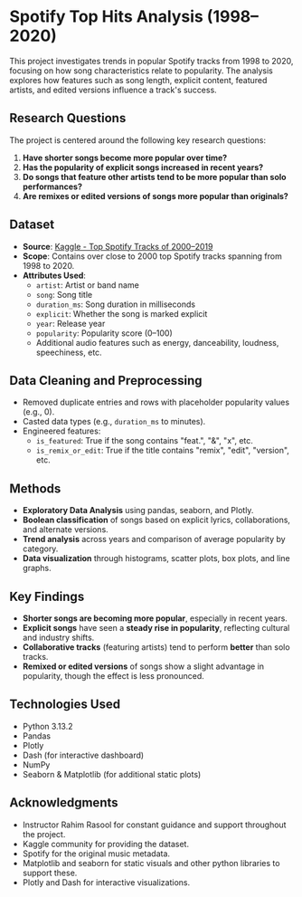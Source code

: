 # Spotify Top Hits Analysis (1998–2020)

This project investigates trends in popular Spotify tracks from 1998 to 2020, focusing on how song characteristics relate to popularity. The analysis explores how features such as song length, explicit content, featured artists, and edited versions influence a track's success.

## Research Questions

The project is centered around the following key research questions:

1. **Have shorter songs become more popular over time?**
2. **Has the popularity of explicit songs increased in recent years?**
3. **Do songs that feature other artists tend to be more popular than solo performances?**
4. **Are remixes or edited versions of songs more popular than originals?**

## Dataset

- **Source**: [Kaggle - Top Spotify Tracks of 2000–2019](https://www.kaggle.com/datasets)
- **Scope**: Contains over close to 2000 top Spotify tracks spanning from 1998 to 2020.
- **Attributes Used**:
  - `artist`: Artist or band name
  - `song`: Song title
  - `duration_ms`: Song duration in milliseconds
  - `explicit`: Whether the song is marked explicit
  - `year`: Release year
  - `popularity`: Popularity score (0–100)
  - Additional audio features such as energy, danceability, loudness, speechiness, etc.

## Data Cleaning and Preprocessing

- Removed duplicate entries and rows with placeholder popularity values (e.g., 0).
- Casted data types (e.g., `duration_ms` to minutes).
- Engineered features:
  - `is_featured`: True if the song contains "feat.", "&", "x", etc.
  - `is_remix_or_edit`: True if the title contains "remix", "edit", "version", etc.


## Methods

- **Exploratory Data Analysis** using pandas, seaborn, and Plotly.
- **Boolean classification** of songs based on explicit lyrics, collaborations, and alternate versions.
- **Trend analysis** across years and comparison of average popularity by category.
- **Data visualization** through histograms, scatter plots, box plots, and line graphs.

## Key Findings

- **Shorter songs are becoming more popular**, especially in recent years.
- **Explicit songs** have seen a **steady rise in popularity**, reflecting cultural and industry shifts.
- **Collaborative tracks** (featuring artists) tend to perform **better** than solo tracks.
- **Remixed or edited versions** of songs show a slight advantage in popularity, though the effect is less pronounced.

## Technologies Used

- Python 3.13.2
- Pandas
- Plotly
- Dash (for interactive dashboard)
- NumPy
- Seaborn & Matplotlib (for additional static plots)

## Acknowledgments

- Instructor Rahim Rasool for constant guidance and support throughout the project.
- Kaggle community for providing the dataset.
- Spotify for the original music metadata.
- Matplotlib and seaborn for static visuals and other python libraries to support these.
- Plotly and Dash for interactive visualizations.
